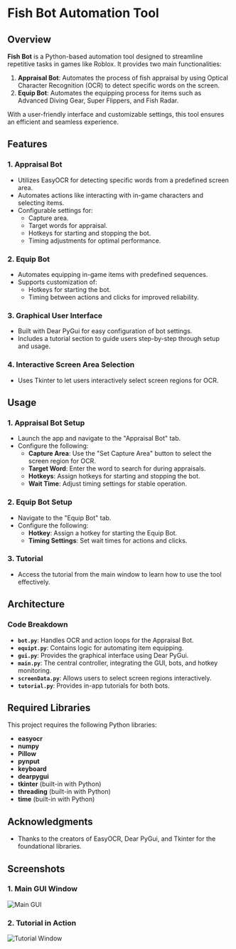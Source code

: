 # Fish Bot Automation Tool

## Overview
**Fish Bot** is a Python-based automation tool designed to streamline repetitive tasks in games like Roblox. It provides two main functionalities:

1. **Appraisal Bot**: Automates the process of fish appraisal by using Optical Character Recognition (OCR) to detect specific words on the screen.
2. **Equip Bot**: Automates the equipping process for items such as Advanced Diving Gear, Super Flippers, and Fish Radar.

With a user-friendly interface and customizable settings, this tool ensures an efficient and seamless experience.

## Features

### 1. **Appraisal Bot**
- Utilizes EasyOCR for detecting specific words from a predefined screen area.
- Automates actions like interacting with in-game characters and selecting items.
- Configurable settings for:
  - Capture area.
  - Target words for appraisal.
  - Hotkeys for starting and stopping the bot.
  - Timing adjustments for optimal performance.

### 2. **Equip Bot**
- Automates equipping in-game items with predefined sequences.
- Supports customization of:
  - Hotkeys for starting the bot.
  - Timing between actions and clicks for improved reliability.
  
### 3. **Graphical User Interface**
- Built with Dear PyGui for easy configuration of bot settings.
- Includes a tutorial section to guide users step-by-step through setup and usage.

### 4. **Interactive Screen Area Selection**
- Uses Tkinter to let users interactively select screen regions for OCR.

## Usage

### 1. **Appraisal Bot Setup**
- Launch the app and navigate to the "Appraisal Bot" tab.
- Configure the following:
  - **Capture Area**: Use the "Set Capture Area" button to select the screen region for OCR.
  - **Target Word**: Enter the word to search for during appraisals.
  - **Hotkeys**: Assign hotkeys for starting and stopping the bot.
  - **Wait Time**: Adjust timing settings for stable operation.

### 2. **Equip Bot Setup**
- Navigate to the "Equip Bot" tab.
- Configure the following:
  - **Hotkey**: Assign a hotkey for starting the Equip Bot.
  - **Timing Settings**: Set wait times for actions and clicks.

### 3. **Tutorial**
- Access the tutorial from the main window to learn how to use the tool effectively.

## Architecture

### Code Breakdown
- **`bot.py`**: Handles OCR and action loops for the Appraisal Bot.
- **`equipt.py`**: Contains logic for automating item equipping.
- **`gui.py`**: Provides the graphical interface using Dear PyGui.
- **`main.py`**: The central controller, integrating the GUI, bots, and hotkey monitoring.
- **`screenData.py`**: Allows users to select screen regions interactively.
- **`tutorial.py`**: Provides in-app tutorials for both bots.

## Required Libraries
This project requires the following Python libraries:
- **easyocr**
- **numpy**
- **Pillow**
- **pynput**
- **keyboard**
- **dearpygui**
- **tkinter** (built-in with Python)
- **threading** (built-in with Python)
- **time** (built-in with Python)

## Acknowledgments
- Thanks to the creators of EasyOCR, Dear PyGui, and Tkinter for the foundational libraries.

## Screenshots

### 1. Main GUI Window
![Main GUI](https://github.com/user-attachments/assets/7ffb6346-e760-432b-a849-0f49a89dbee0)

### 2. Tutorial in Action
![Tutorial Window](https://github.com/user-attachments/assets/96a10d34-1c20-42b0-bb21-3e0d276a12a7)

